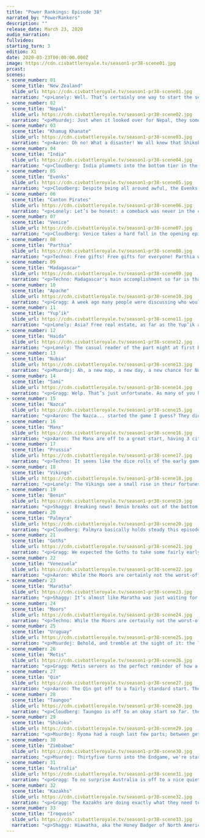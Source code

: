 ```yaml
---
title: "Power Rankings: Episode 38"
narrated_by: "PowerRankers"
description: ""
release_date: March 23, 2020
audio_narration:
fullvideo:
starting_turn: 3
edition: X1
date: 2020-03-23T00:00:00.000Z
image: https://cdn.civbattleroyale.tv/season1-pr38-scene01.jpg
prcast:
scenes:
- scene_number: 01
  scene_title: "New Zealand"
  slide_url: https://cdn.civbattleroyale.tv/season1-pr38-scene01.jpg
  narration: "<p>Lonely: Well. That’s certainly one way to start the second half of the game. New Zealand, making their first move as a South American civ, took a bold, confident step towards Cerro de Potosi… Only to immediately be assaulted by Uruguayans who wanted the mountain for themselves. Now Auckland’s long since fallen, and Seddon has just enough time to reflect on the peculiarity of the founder of L.O.V.E.C.R.A.F.T. being killed in ancestral Selk’nam lands before his head ends up gracing one end of a swordsman’s blade. It’s hard, really, to say what, if anything, he did to end up in this situation. He expanded upward, as he should have, and grabbed a wonder in the process. It wasn’t like Uruguay was some sort of untouchable monster out of the gate — hell, if anything, they’ve gotten off to a slow start. The only thing that went wrong for New Zealand was the way Uruguay reacted. Then again, when you’re facing Uruguay, failing to take into account how they’ll feel about your settlements is a good way to be eliminated first. So, in a way, you could argue that New Zealand should have seen this coming.</p><p></p><p>It still feels a little odd, though, seeing a civ that had so much life in them relegated to mere cannon fodder. Perhaps it always will.</p>"
- scene_number: 02
  scene_title: "Nepal"
  slide_url: https://cdn.civbattleroyale.tv/season1-pr38-scene02.jpg
  narration: "<p>Msurdej: Just when it looked over for Nepal, they somehow stay alive.  An army of swordsmen and Catapults lay outside KAthmandu, but before the final blow was struck, Maratha decided to attack India. This lead to forces pulling back, letting Nepal live another day. But now Maratha is out for blood, and while they are farther away, it looks likely they could curb Nepal expansion by taking that settler. At this point, Nepal's death is not a when, but a "how many more parts"? This ranker's guess: 4.</p>"
- scene_number: 03
  scene_title: "Khamug Khanate"
  slide_url: https://cdn.civbattleroyale.tv/season1-pr38-scene03.jpg
  narration: "<p>Aaron: Oh no! What a disaster! We all knew that Shikoku starting bonuses eclipsed the Khamug ones in a serious way, but it's still a shock to see Shikoku actually use their advantages so quick out the gate and capture the Khamug capital. Worse: the Khamugs have even bigger problems in the form of the Qin, Kazakhstan and even the Evenks joining in (well, that last one isn't that big a problem but it can still distract the defenders or snipe a city). This has made the Khamugs the biggest drop of this part. One of the issues that led to such a quick Khamug loss was the fact that their free starting units were their UU scout replacement. That's great for meeting lots of people fast, but to actually defend cities I would have rather had basic warriors. With only small recently settled cities left, the Khamugs currently have the second worst stats in the entire game (Evenks are last) with only 4 population, which means they will not be able to build anything significant for defence. And with the number of units their enemies possess, they might even be the next ones out...</p>"
- scene_number: 04
  scene_title: "India"
  slide_url: https://cdn.civbattleroyale.tv/season1-pr38-scene04.jpg
  narration: "<p>Cloudberg: India plummets into the bottom tier in the opening episode of Endgame after Indira became the punching bag of the subcontinent. She started the episode off strong, attacking Nepal and making decent progress against Kathmandu, but when Maratha declared war, she completely fell apart. Bombay was lost and India was reduced to a city-state. Nor are they out of the woods yet, as they're still at war with Maratha, who could decide to mount an assault on Delhi at any time. It's difficult to see India ever recovering from this awful start, and the only reason they're not lower is because several other civs are in even more imminent danger of elimination.</p>"
- scene_number: 05
  scene_title: "Evenks"
  slide_url: https://cdn.civbattleroyale.tv/season1-pr38-scene05.jpg
  narration: "<p>Cloudberg: Despite being all around awful, the Evenks gain three ranks this part because nobody declared war on them, something several other bottom tier civs couldn't manage. Their capital has only three pop, their land is crap, their bonuses are non-existent, and their close neighbor Shikoku has just finished eviscerating the Khamugs and will probably come for them next. But hey, at least they're not dead!</p>"
- scene_number: 06
  scene_title: "Canton Pirates"
  slide_url: https://cdn.civbattleroyale.tv/season1-pr38-scene06.jpg
  narration: "<p>Lonely: Let’s be honest: a comeback was never in the cards for Ching Shih. Not when both Qin and Taungoo skirted through the main game basically untouched, and with settles galore. Canton was screwed from the moment the Qin started bombarding Shikoku’s capital, and with that utter failure of an invasion their chances of making an impact on Endgame faded into the mist. So, really, this part was perfect for them. They didn’t draw attention to themselves, they aren’t at war, and there’s even a chance they could get a second mainland city out! Sure, this doesn’t seem like much on its own, but when you compare their situation to that of Nepal’s or New Zealand’s, it’s pretty clear that they’ve gotten one of the best starting hands of any of the decaying husks passing off as civilizations at the main game’s end. All they have to do now is keep this up, continuing to fade into obscurity, ensuring a place near the top of the table by making themselves invisible to readers and AIs alike. Going to make for incredibly boring television, unfortunately, but such is a small price to pay for participation awards.</p>"
- scene_number: 07
  scene_title: "Venice"
  slide_url: https://cdn.civbattleroyale.tv/season1-pr38-scene07.jpg
  narration: "<p>Cloudberg: Venice takes a hard fall in the opening episode of Endgame, although two civs fell even more. Part of this is due to the bug with the automated script that robbed them of their extra settler, but a big chunk of it also comes from the fact that Venice has done very little to help itself. In fact, they kind of look like... Venice. Was their great run prior to Endgame a fluke? Well, maybe. Venice does have a settler heading out finally, so we might soon find out whether they have what it takes to claw their way back up out of the bottom tier—and whether they have what it takes to capture Danzing, the city that is currently blocking one of their best paths toward success.</p>"
- scene_number: 08
  scene_title: "Parthia"
  slide_url: https://cdn.civbattleroyale.tv/season1-pr38-scene08.jpg
  narration: "<p>Techno: Free gifts! Free gifts for everyone! Parthia was given a chance to reestablish themselves, and they quickly squandered any hope of this by giving away a city to the Goths that wasn't even at risk of conquest. It's nice to see some civs being generous after the bloodbaths witnessed shortly before endgame, but if Parthia actually wanted to stand the test of time, this does not help their case.</p>"
- scene_number: 09
  scene_title: "Madagascar"
  slide_url: https://cdn.civbattleroyale.tv/season1-pr38-scene09.jpg
  narration: "<p>Techno: Madagascar's main accomplishment so far is that they settled a significant portion of their home island. Given that Madagascar only has one city, this is a very slow start. Madagascar's one hope is to settle the lands once occupied by Beta Israel and establish themselves on the mainland, but Madagascar seems reluctant to settle at all. This is only good news if you like peacekeepers, as if Madagascar is low on land, then they can start spilling units into other lands relatively quickly.</p>"
- scene_number: 10
  scene_title: "Apache"
  slide_url: https://cdn.civbattleroyale.tv/season1-pr38-scene10.jpg
  narration: "<p>Gragg: A week ago many people were discussing who would win in an early war between Metis and Apache. It seems obvious now but many hoped Apache would have enough land to be unfettered for the first couple episodes. As we’ve seen this smaller map makes bloodshed inevitable. The siege seems to be slowing down though as Metis runs out of steam. The Iroquois are now looking heavily militarized though. Will they strike the Apache while they’re down or the Metis while distracted (ala Maratha v India).</p>"
- scene_number: 11
  scene_title: "Yup’ik"
  slide_url: https://cdn.civbattleroyale.tv/season1-pr38-scene11.jpg
  narration: "<p>Lonely: Asia? Free real estate, as far as the Yup’ik are concerned. In a stark reversal from their previous go at this sort of thing, where they just milled around in North America gaining or losing cities at a whim, the Yup’ik have elected to make a serious effort this time around and have made landfall in rightful Qing/Korean/Haida/Shikoku lands. Huzzah! The free settler certainly helped, but there’s still a rather large degree of difficulty here. For one, they don’t have optics. Mildly concerning when your capital is, you know, on a one-tile island, but goddamn have their unique warriors bailed them out, essentially taking over for their settlers and doing the job of actually settling cities themselves. Desperate times, I suppose. It’s not like all of the Boreal Bros’ problems have dissolved as a result of their bolting off the starting blocks, not when Shikoku’s wrested control of their side of Asia as the Metis have done the same closer to home. But the door’s more wide open than ever for a civ that before this stage of the game was little more than a footnote. The Yup’ik’s fate, for the first time, may be entirely up to them. The potential’s there for a transcontinental powerhouse to rival what Shikoku were in their heyday. More likely, they’ll hew closer to the likes of the Qing than the belles of the main game’s ball, but at least there’s hope. And for a civ like this, that’s more than they could ever ask for.</p>"
- scene_number: 12
  scene_title: "Haida"
  slide_url: https://cdn.civbattleroyale.tv/season1-pr38-scene12.jpg
  narration: "<p>Lonely: The casual reader of the part might at first be cautiously optimistic when it comes to Haida’s chances. After all, they did manage to snatch a wonder, which even in a field as culled as this is quite impressive. Then they might do a little bit of research into what the Gobekli Tepe actually does, and sigh a deep, deep sigh. For, you see, the Gobekli Tepe provides faith… and only faith. That’s it. Nothing else. That could be nice, potentially, if only the Haida had, oh, a religion. In essence: the Haida got a wonder which will not help them in any way, shape, or form, and, given its nonexistent tech requirements and the turn they completed it on, they probably spent a pretty large chunk of time better spent coring up and getting on one’s feet building a giant stone structure that does nothing. Great job! It’s hard to view this as anything but an omen of their future, an existence of loafing around and working toward disabled victories while their larger and more competent neighbors lurk with ill intent, waiting for the right time to strike and shatter Haida’s dreams. But hey, at least the temple looks pretty.</p>"
- scene_number: 13
  scene_title: "Nubia"
  slide_url: https://cdn.civbattleroyale.tv/season1-pr38-scene13.jpg
  narration: "<p>Msurdej: Ah, a new map, a new day, a new chance for Nubia to show us what they can do. And as it turns out, what Nubia can do, is continue to disappoint us. They had a chance to rectify their mistake of the first game, and make a city on the Suez Canal. But whether  by their own incompetence or by Zenobia's interference, Meroe ends up just shy of being a Canal city, much to the chagrin of many. And with the 2nd worst stats in Africa (barely ahead of Madagascar), its only a matter of time before Nubia crumbles into the Nile.</p>"
- scene_number: 14
  scene_title: "Sami"
  slide_url: https://cdn.civbattleroyale.tv/season1-pr38-scene14.jpg
  narration: "<p>Gragg: Welp. That’s just unfortunate. As many of you know by now many of Sami’s units were spawned near Shikoku/Evenks/Khamugs for some reason. Due to this the Sami have gotten off to a very slow start. This is by no means a death sentence to them, but it does deliver the second largest rank drop, after the Khamugs. If the Sami can get things moving when their units return home and the VIkings stall, they could still dominate Scandinavia.</p>"
- scene_number: 15
  scene_title: "Nazca"
  slide_url: https://cdn.civbattleroyale.tv/season1-pr38-scene15.jpg
  narration: "<p>Aaron: The Nazca... started the game I guess? They didn't really do much of any interest compared to Venezuela with their great settling and economy, or Uruguay and what might be the first kill of Endgame. Funnily enough nazca actually have slightly better stats that Uruguay right now, though I expect pretty that will change pretty quick once Uruguay starts settling. The Nazca look like they're going to be boxed into a corner between two larger powers pretty quickly. They do have some points in their favour though. Chiefly is the Andes which protect them and will make it extremely difficult for anyone to kill them. The second point is the Pacific islands. Nazca are in a good geographical position where they will be able to settle the Pacific islands using only optics tech - astronomy is not needed. The nearest civ in that direction is Australia and Australia have so much land they need to cover that the Nazca can easily grab a bunch of islands before Australia shows up. And from how things have gone so far in South America, becoming a naval Pacific power seems like the only route for Nazca to be relevant this game.</p>"
- scene_number: 16
  scene_title: "Manx"
  slide_url: https://cdn.civbattleroyale.tv/season1-pr38-scene16.jpg
  narration: "<p>Aaron: The Manx are off to a great start, having 3 cities already and rising to their highest rank EVER. They also have the second highest stats of Europe behind only the Moors. However, it should be known that a lot of these high stats are simply the free optics that all island civs got (except Yup'ik, but including New Zealand for some reason). Remember that in the main game all island civs started off incredibly strong thanks to quick lighthouses but then dropped back down once other civs started researching their own lighthouses. That will happen this game and make Manx stats drop back down. Still, they got their settlers out pretty quick which is exactly what they have to do if they want to remain strong. They have quite a lot of space to expand, including the entirety of Greenland so if they keep the settling up they should be fine.</p>"
- scene_number: 17
  scene_title: "Prussia"
  slide_url: https://cdn.civbattleroyale.tv/season1-pr38-scene17.jpg
  narration: "<p>Techno: It seems like the dice rolls of the early game have once again favored Frederick. Prussia is the talk of Europe, as Frederick, in his tactical brilliance, realized that relying solely on the settlers donated by the Endgame script would not serve his country well. Prussia's one of only a select few civs to have actually built new settlers, and they have reaped the rewards of this in our power rankings. That being said, while Prussia has an edge over important European rivals such as Venice and the Sami, they still have the Goths and the large Gothic army right next door to worry about. Remain vigilant, Frederick!</p>"
- scene_number: 18
  scene_title: "Vikings"
  slide_url: https://cdn.civbattleroyale.tv/season1-pr38-scene18.jpg
  narration: "<p>Lonely: The Vikings see a small rise in their fortunes this part, primarily due to the crippling of what we all assumed would be the elephant in the room for them. You see, the Sami, thought to have a good chance of strangling the infant Vikings in the cradle, have been perhaps the civ hardest hit by the various disappearances at Endgame’s beginning, losing several settlers and seeing their military scattered to the wind. That’s hamstrung could have otherwise been a debilitating assault on Ragnar, which combined with a rather strong start for the Viking leader has allowed the tables to turn completely in Scandinavia. It’s not like the Vikings are suddenly a top contender, though. If anything, Eadni’s setback has only opened the door for the chance that neither nation will become a superpower, with both civilizations likely to be stuck in the area futilely throwing units against their neighbor for the foreseeable future. Sure, there’s a path for Viking domination of Europe, and they’ve rebounded from worse situations before, as the main game can attest. But in a Europe like this and with their route of northward expansion blocked off for the foreseeable future, there’s hardly reason to be optimistic about their chances.</p>"
- scene_number: 19
  scene_title: "Benin"
  slide_url: https://cdn.civbattleroyale.tv/season1-pr38-scene19.jpg
  narration: "<p>Shaggy: Breaking news! Benin breaks out of the bottom bisection of the ballot! B’s aside, if someone was making a list of civs that are going to be benefiting from the Endgame reset, Benin would definitely be high on that list. This time around, they don’t have to worry about Libya, Algeria, or Songhai at all when planning settlements. They’ve got basically a third of Africa to themselves at the moment. The rub is that they have to settle quickly. Nubia is looking a smidge intimidating right now and are surely chomping at the bit to expand further than their Nile floodplains and Benin must settle north before the Moors realize that there’s more space in Africa than Europe and colonize their former lands. Benin’s defensive bonuses are still around, so don’t expect them to lose much of the lands they claim as their own. If Ewuare can get a few good cities out over the next couple parts, they’ll be in contention for top 10 (at least for this Power Ranker).</p>"
- scene_number: 20
  scene_title: "Palmyra"
  slide_url: https://cdn.civbattleroyale.tv/season1-pr38-scene20.jpg
  narration: "<p>Cloudberg: Palmyra basically holds steady this episode as Zenobia avoids making any early game blunders. So far she's settling well, filling out the Middle East at a healthy rate, and she has a massive army of her unique horsemen. The rest of the Arabian Peninsula remains open for her to expand into. Parthia and Nubia are weak. But will Zenobia take advantage of these opportunities? Until she does, we're keeping her down here in the middle of the pack. Yes, 14th is now considered the middle of the pack.</p>"
- scene_number: 21
  scene_title: "Goths"
  slide_url: https://cdn.civbattleroyale.tv/season1-pr38-scene21.jpg
  narration: "<p>Gragg: We expected the Goths to take some fairly early city conquests. I don’t think anyone was betting on their first being from Parthia in a peace deal. All-in-all a pretty strong start for the Goths. Unfortunately it has also been a pretty good part for most of their neighbors. I’ll be eager to see which direction they plan to focus in. That will determine much of their early game success. </p>"
- scene_number: 22
  scene_title: "Venezuela"
  slide_url: https://cdn.civbattleroyale.tv/season1-pr38-scene22.jpg
  narration: "<p>Aaron: While the Moors are certainly not the worst-off European civ, it can't be denied that they were hurt by Endgame's script spawning some of their units in Russia. Beyond that, the Moorish start was relatively slow in general. For a civ that was supposed to start with some of the strongest bonuses, the Moorish performance is not quite what we were hoping for. It's no lost cause - the Moors still boast potent stats - but we can't help but wonder what could have been. That being said, Venice is playing the game as if they were unmodded and West Africa is free for the taking, so while the Moors might be underperforming now, there is still hope for them in the future.Venezuela started off strong, with 4 cities down already and the highest food and population in the game right now. Those are exactly the things you want in the early game since everything else scales off population. Being number 1 in the two most relevant early-game stats is certainly great. However, it doesn't mean they'll stay great forever. Venezuela have completed expended starting deity happiness - they will have to improve some of their luxuries if they want to continue expanding or growing. Furthermore, there is the future threat of Uruguay from the south and the Iroquois from the North. Ideally when there are 3 powerful civs, you do not want to be the one in the middle because that means the other two can coalition you, but you can't coalition them back. Moreover, while the amazonian jungle is certainly good for food, but does lack in production, as the Kuikuro showed, so that might cause some economy problems in the midgame. Also before I forget them: the Nazca exist but do not appear to be very relevant.</p>"
- scene_number: 23
  scene_title: "Maratha"
  slide_url: https://cdn.civbattleroyale.tv/season1-pr38-scene23.jpg
  narration: "<p>Shaggy: It’s almost like Maratha was just waiting for a reset to get interesting. I’ve been pretty meh on Maratha for a while, but they’re looking really good right now. The political intrigue that’s somehow keeping Nepal alive (for now) is only benefitting Maratha as it allows them to capture Bombay in an early blow to India. With total control of the peninsular part of the subcontinent and the new settlement of Pune to the west, Maratha is the best positioned to dominate south Asia. In the last shot of them from this part, I also count 5 settlers! Damn, Maratha! Provided Taungoo doesn’t start spamming swordsmen and composite bows at the subcontinent, I think Maratha could simultaneously forward settle Taungoo and stake a claim on the Arabian Peninsula. They might even try to claim lands in central Asia, more towards Parthia and Palmyra. Shivaji is showing a ton of potential right now, keep an eye on Maratha in the coming parts.</p><p></p><p>SHAGGY’S NOTE: So I’ve been corrected on what I’m looking at with Maratha here. Those units are, in fact, not settlers and this is a visual bug. They are military units, but I’ll keep my writeup as it was with this addendum because I do think that the settlement potential of Maratha is still there even if the settlers aren’t built yet.</p>"
- scene_number: 24
  scene_title: "Moors"
  slide_url: https://cdn.civbattleroyale.tv/season1-pr38-scene24.jpg
  narration: "<p>Techno: While the Moors are certainly not the worst-off European civ, it can't be denied that they were hurt by Endgame's script spawning some of their units in Russia. Beyond that, the Moorish start was relatively slow in general. For a civ that was supposed to start with some of the strongest bonuses, the Moorish performance is not quite what we were hoping for. It's no lost cause - the Moors still boast potent stats - but we can't help but wonder what could have been. That being said, Venice is playing the game as if they were unmodded and West Africa is free for the taking, so while the Moors might be underperforming now, there is still hope for them in the future.</p>"
- scene_number: 25
  scene_title: "Uruguay"
  slide_url: https://cdn.civbattleroyale.tv/season1-pr38-scene25.jpg
  narration: "<p>Msurdej: Behold, and tremble at the sight of it: the lowest ranking Uruguay has ever received! This is mostly due to a slow start by Lavalleja, but make no mistake, this is merely a setback. With a settler out, and their armies set to make the first elimination of the new game against Seddon, Uruguay is set to bounce back next part. And with Seddon gone, the whole southern half of South America will be an easy hold, giving Uruguay a great start to controlling the continent, and then, the cylinder.</p>"
- scene_number: 26
  scene_title: "Metis"
  slide_url: https://cdn.civbattleroyale.tv/season1-pr38-scene26.jpg
  narration: "<p>Gragg: Metis servers as the perfect reminder of how a fresh start can change a civ. In the original season they had plenty of land and an even military with their neighbors. Now things are much more cramped and lopsided, so they decided to murder someone (naturally). At first glimpse it seems like this was a good choice. The invasion seems to have stalled out though, leaving the Metis hollow and with relatively few cities. Time will tell how smart this opening strategy was. </p>"
- scene_number: 27
  scene_title: "Qin"
  slide_url: https://cdn.civbattleroyale.tv/season1-pr38-scene27.jpg
  narration: "<p>Aaron: The Qin got off to a fairly standard start. They got their starting cities down. They have good stats - but that's pretty much it. One thing of interest is that Qin have been building a lot of military, which is remiscant of the real game where they also built a lot of military early. However, there is no Xia to conquer this time, just lots and lot of empty land, so I would have rather seen the Qin build settlers instead. It's true they have declared war on the Khamugs, but they don't appear to be interested in actually attacking them and without an attack it's not really that relevant. The biggest pitfalls of civs that start out strong is to do a Qing and fail to settle. There is still plenty of time before that becomes an issue so nothing to worry about yet but they should be aiming to grab the land before Shikoku or Taungoo grab it first and building and army doesn't usually help with that. Perhaps they are planning on someone else forward settling them so they can grab a city that way? Or perhaps the settlers will be arriving shortly and the Qin are just making sure they will be very well protected when they travel out so they don't get stolen.</p>"
- scene_number: 28
  scene_title: "Taungoo"
  slide_url: https://cdn.civbattleroyale.tv/season1-pr38-scene28.jpg
  narration: "<p>Cloudberg: Taungoo is off to an okay start so far. they've got a good core already and they're making an attempt to kill Nepal, with some sign that it could be successful if they put in a little effort. Qin to their north is looking very scary, but terrain protects them somewhat, and Canton could also serve as a useful buffer. It'll be a little while before Australia starts settling the islands too, so for now Taungoo has nothing to worry about there. Perhaps their biggest threat is Maratha, who so far seem to be playing better than in the previous iteration. Anyway, so far we have good confidence in Taungoo, but we don't know whether they'll sleep on what they've got or continue on the path to becoming a powerhouse.</p>"
- scene_number: 29
  scene_title: "Shikoku"
  slide_url: https://cdn.civbattleroyale.tv/season1-pr38-scene29.jpg
  narration: "<p>Msurdej: Ryoma had a rough last few parts; between getting curbstomped by the Qin and losing their capital, they were in a rough spot. But make no mistake; the Shikoku are out for blood.  Their blitzkrieg of Jadaran has paid off, getting them the first capital of the game. With this(and a fair bit of distance between them and the Qin), Shikoku skyrockets back into the Top 5, and looks poised to take Northeast Asia by storm. But with production scores half of what other top tier civs are pulling,  one must wonder if they can keep up...</p>"
- scene_number: 30
  scene_title: "Zimbabwe"
  slide_url: https://cdn.civbattleroyale.tv/season1-pr38-scene30.jpg
  narration: "<p>Msurdej: Thirtyfive turns into the Endgame, we're starting to see Mutota claw his way back up. He's built a fairly strong core, and has the strongest production in the game currently.  And while their army isn't the strongest it could be, who's gonna attack them, Madagascar?  No, at this time, Zimbabwe should focus on shutting Madagascar out of the continent, building cities along the coast, and increasing their production so that the next time they come to blows with Benin, Zimbabwe comes out on top.</p>"
- scene_number: 31
  scene_title: "Australia"
  slide_url: https://cdn.civbattleroyale.tv/season1-pr38-scene31.jpg
  narration: "<p>Gragg: To no surprise Australia is off to a nice quiet start. They’re spreading settlers across the continent and spending their precious time building very important wonders. That great wall will come in handy when… ya, nevermind, that was a waste of production. Anyway, expect a consistent top 5 from Australia for a good few episodes.</p>"
- scene_number: 32
  scene_title: "Kazakhs"
  slide_url: https://cdn.civbattleroyale.tv/season1-pr38-scene32.jpg
  narration: "<p>Gragg: The Kazakhs are doing exactly what they need to to take advantage of their roomy start. Combine that with a terrible part for both Parthia and the Khamugs and you get a rank increase of +4. Now they’ll need to be careful with the Goths and Shikoku. The space between them gives the Kazakhs plenty of time to prepare though. That settler headed to the West is a great move as well. If this kind of competency continues we may see Kazakhs reclaim their top spot. </p>"
- scene_number: 33
  scene_title: "Iroquois"
  slide_url: https://cdn.civbattleroyale.tv/season1-pr38-scene33.jpg
  narration: "<p>Shaggy: Hiawatha, aka the Honey Badger of North America, don’t care. Hiawatha don’t give a shit. If Pedro wants to nuke the world into the Classical Age, Hiawatha’s going to just up and be the best anyway. Look at all those cities and units. The Iroquois don’t care about the Metis up north, or being stung by bees, or a full reset of the CBRX map. They’ll just start controlling North America. “Get away from me” says the Apache. Hiawatha don’t care. Hiawatha don’t give a shit. Hiawatha gonna smack the shit out of them.</p>"
---
```

